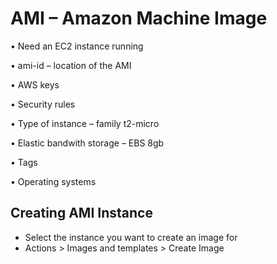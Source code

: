 # AMI – Amazon Machine Image
•	Need an EC2 instance running

•	ami-id – location of the AMI

•	AWS keys 

•	Security rules

•	Type of instance – family t2-micro

•	Elastic bandwith storage – EBS 8gb

•	Tags

•	Operating systems

## Creating AMI Instance
- Select the instance you want to create an image for
- Actions > Images and templates > Create Image